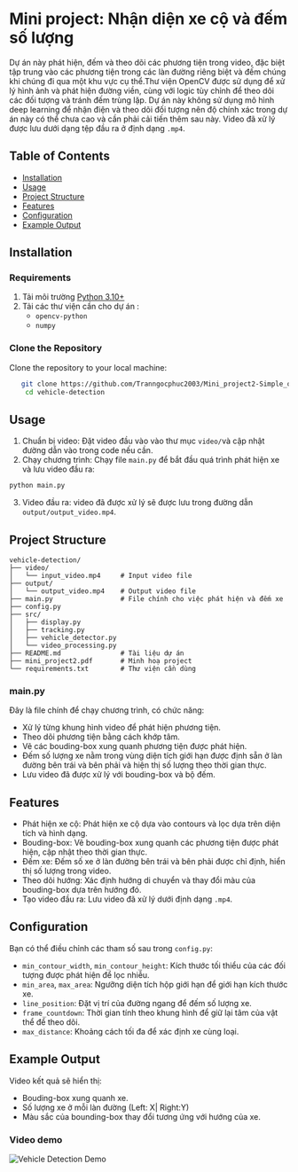 # Mini project: Nhận diện xe cộ và đếm số lượng

Dự án này phát hiện, đếm và theo dõi các phương tiện trong video, đặc biệt tập trung vào các phương tiện trong các làn đường riêng biệt và đếm chúng khi chúng đi qua một khu vực cụ thể.Thư viện OpenCV được sử dụng để xử lý hình ảnh và phát hiện đường viền, cùng với logic tùy chỉnh để theo dõi các đối tượng và tránh đếm trùng lặp. Dự án này không sử dụng mô hình deep learning để nhận điện và theo dõi đối tượng nên độ chính xác trong dự án này có thể chưa cao và cần phải cải tiến thêm sau này. Video đã xử lý được lưu dưới dạng tệp đầu ra ở định dạng `.mp4`.

## Table of Contents

- [Installation](#installation)
- [Usage](#usage)
- [Project Structure](#project-structure)
- [Features](#features)
- [Configuration](#configuration)
- [Example Output](#example-output)

## Installation
### Requirements

1. Tải môi trường  [Python 3.10+](https://www.python.org/downloads/)
2. Tải các thư viện cần cho dự án :
    - `opencv-python`
   - `numpy`
### Clone the Repository
Clone the repository to your local machine:
```bash
   git clone https://github.com/Tranngocphuc2003/Mini_project2-Simple_object_detection.git
    cd vehicle-detection
```
## Usage
1. Chuẩn bị video: Đặt video đầu vào vào thư mục `video/`và cập nhật đường dẫn vào trong code nếu cần.
2. Chạy chương trình: Chạy file `main.py` để bắt đầu quá trình phát hiện xe và lưu video đầu ra:
```bash
python main.py
```
3. Video đầu ra: video đã được xử lý sẽ được lưu trong đường dẫn `output/output_video.mp4`.

## Project Structure
```
vehicle-detection/
├── video/
│   └── input_video.mp4     # Input video file
├── output/
│   └── output_video.mp4    # Output video file
├── main.py                 # File chính cho việc phát hiện và đếm xe
├── config.py                        
├── src/
│   ├── display.py
│   ├── tracking.py
│   ├── vehicle_detector.py
│   └── video_processing.py
├── README.md               # Tài liệu dự án
├── mini_project2.pdf       # Minh hoạ project
└── requirements.txt        # Thư viện cần dùng
```
### main.py
Đây là file chính để chạy chương trình, có chức năng:
- Xử lý từng khung hình video để phát hiện phương tiện.
- Theo dõi phương tiện bằng cách khớp tâm.
- Vẽ các bouding-box xung quanh phương tiện được phát hiện.
- Đếm số lượng xe nằm trong vùng diện tích giới hạn được định sẵn ở làn đường bên trái và bên phải và hiện thị số lượng theo thời gian thực.
- Lưu video đã được xử lý với bouding-box và bộ đếm.

## Features
- Phát hiện xe cộ: Phát hiện xe cộ dựa vào contours và lọc dựa trên diện tích và hình dạng.
- Bouding-box: Vẽ bouding-box xung quanh các phương tiện được phát hiện, cập nhật theo thời gian thực.
- Đếm xe: Đếm số xe ở làn đường bên trái và bên phải được chỉ định, hiển thị số lượng trong video.
- Theo dõi hướng: Xác định hướng di chuyển và thay đổi màu của bouding-box dựa trên hướng đó.
- Tạo video đầu ra: Lưu video đã xử lý dưới định dạng `.mp4`.

## Configuration
Bạn có thể điều chỉnh các tham số sau trong `config.py`:
- `min_contour_width`, `min_contour_height`: Kích thước tối thiểu của các đối tượng được phát hiện để lọc nhiễu.
- `min_area`, `max_area`: Ngưỡng diện tích hộp giới hạn để giới hạn kích thước xe.
- `line_position`: Đặt vị trí của đường ngang để đếm số lượng xe.
- `frame_countdown`: Thời gian tính theo khung hình để giữ lại tâm của vật thể để theo dõi.
- `max_distance`: Khoảng cách tối đa để xác định xe cùng loại.

## Example Output
Video kết quả sẽ hiển thị: 
- Bouding-box xung quanh xe.
- Số lượng xe ở mỗi làn đường (Left: X| Right:Y)
- Màu sắc của bounding-box thay đổi tương ứng với hướng của xe.

### Video demo
![Vehicle Detection Demo](output/output_video.gif)
